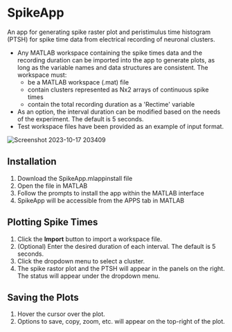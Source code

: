 # SpikeApp
An app for generating spike raster plot and peristimulus time histogram (PTSH) for spike time data from electrical recording of neuronal clusters. 

* Any MATLAB workspace containing the spike times data and the recording duration can be imported into the app to generate plots, as long as the variable names and data structures are consistent.
The workspace must: 
  * be a MATLAB workspace (.mat) file 
  * contain clusters represented as Nx2 arrays of continuous spike times
  * contain the total recording duration as a 'Rectime' variable
* As an option, the interval duration can be modified based on the needs of the experiment. The default is 5 seconds. 
* Test workspace files have been provided as an example of input format.


![Screenshot 2023-10-17 203409](https://github.com/n-shenoy/SpikeApp/assets/51956619/721cbbc1-2825-40c0-bc8a-f43e341da948)


## Installation 
1. Download the SpikeApp.mlappinstall file
2. Open the file in MATLAB
3. Follow the prompts to install the app within the MATLAB interface
4. SpikeApp will be accessible from the APPS tab in MATLAB


## Plotting Spike Times
1. Click the **Import** button to import a workspace file.
2. (Optional) Enter the desired duration of each interval. The default is 5 seconds.
3. Click the dropdown menu to select a cluster.
4. The spike rastor plot and the PTSH will appear in the panels on the right. The status will appear under the dropdown menu.

## Saving the Plots
1. Hover the cursor over the plot.
2. Options to save, copy, zoom, etc. will appear on the top-right of the plot.
   


